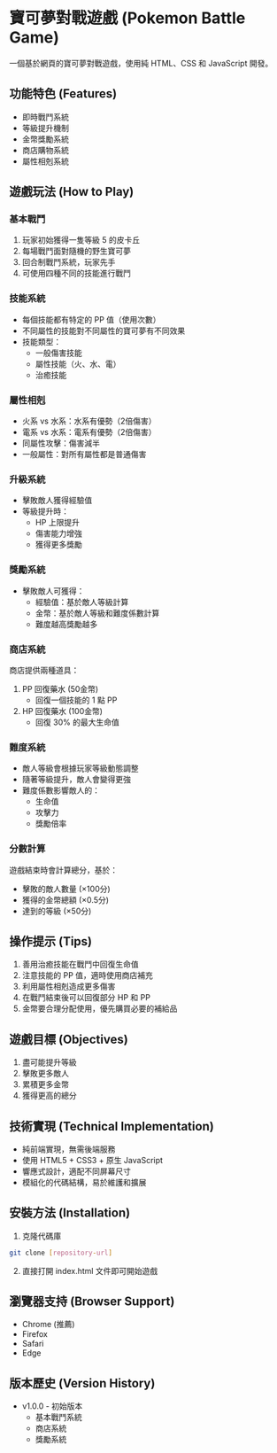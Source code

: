 # 寶可夢對戰遊戲 (Pokemon Battle Game)

一個基於網頁的寶可夢對戰遊戲，使用純 HTML、CSS 和 JavaScript 開發。

## 功能特色 (Features)

- 即時戰鬥系統
- 等級提升機制
- 金幣獎勵系統
- 商店購物系統
- 屬性相剋系統

## 遊戲玩法 (How to Play)

### 基本戰鬥
1. 玩家初始獲得一隻等級 5 的皮卡丘
2. 每場戰鬥面對隨機的野生寶可夢
3. 回合制戰鬥系統，玩家先手
4. 可使用四種不同的技能進行戰鬥

### 技能系統
- 每個技能都有特定的 PP 值（使用次數）
- 不同屬性的技能對不同屬性的寶可夢有不同效果
- 技能類型：
  - 一般傷害技能
  - 屬性技能（火、水、電）
  - 治癒技能

### 屬性相剋
- 火系 vs 水系：水系有優勢（2倍傷害）
- 電系 vs 水系：電系有優勢（2倍傷害）
- 同屬性攻擊：傷害減半
- 一般屬性：對所有屬性都是普通傷害

### 升級系統
- 擊敗敵人獲得經驗值
- 等級提升時：
  - HP 上限提升
  - 傷害能力增強
  - 獲得更多獎勵

### 獎勵系統
- 擊敗敵人可獲得：
  - 經驗值：基於敵人等級計算
  - 金幣：基於敵人等級和難度係數計算
  - 難度越高獎勵越多

### 商店系統
商店提供兩種道具：
1. PP 回復藥水 (50金幣)
   - 回復一個技能的 1 點 PP
2. HP 回復藥水 (100金幣)
   - 回復 30% 的最大生命值

### 難度系統
- 敵人等級會根據玩家等級動態調整
- 隨著等級提升，敵人會變得更強
- 難度係數影響敵人的：
  - 生命值
  - 攻擊力
  - 獎勵倍率

### 分數計算
遊戲結束時會計算總分，基於：
- 擊敗的敵人數量 (×100分)
- 獲得的金幣總額 (×0.5分)
- 達到的等級 (×50分)

## 操作提示 (Tips)

1. 善用治癒技能在戰鬥中回復生命值
2. 注意技能的 PP 值，適時使用商店補充
3. 利用屬性相剋造成更多傷害
4. 在戰鬥結束後可以回復部分 HP 和 PP
5. 金幣要合理分配使用，優先購買必要的補給品

## 遊戲目標 (Objectives)

1. 盡可能提升等級
2. 擊敗更多敵人
3. 累積更多金幣
4. 獲得更高的總分

## 技術實現 (Technical Implementation)

- 純前端實現，無需後端服務
- 使用 HTML5 + CSS3 + 原生 JavaScript
- 響應式設計，適配不同屏幕尺寸
- 模組化的代碼結構，易於維護和擴展

## 安裝方法 (Installation)

1. 克隆代碼庫
```bash
git clone [repository-url]
```

2. 直接打開 index.html 文件即可開始遊戲

## 瀏覽器支持 (Browser Support)

- Chrome (推薦)
- Firefox
- Safari
- Edge

## 版本歷史 (Version History)

- v1.0.0 - 初始版本
  - 基本戰鬥系統
  - 商店系統
  - 獎勵系統

